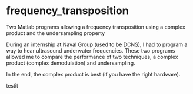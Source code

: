 # frequency_transposition
Two Matlab programs allowing a frequency transposition using a complex product and the undersampling property

During an internship at Naval Group (used to be DCNS), I had to program a way to hear ultrasound underwater frequencies. These two programs allowed me to compare the performance of two techniques, a complex product (complex demodulation) and undersampling.

In the end, the complex product is best (if you have the right hardware).

testit
